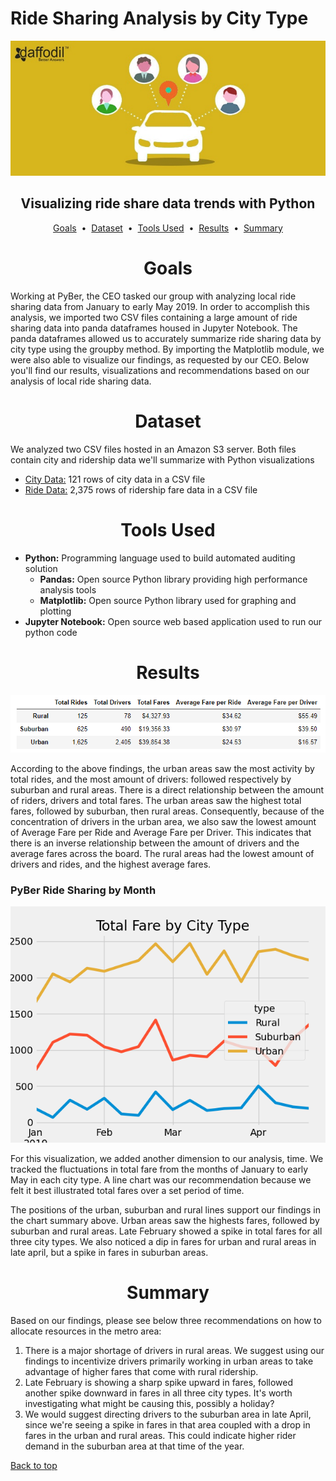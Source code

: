 # Ride Sharing Analysis by City Type

<div align="center">
    <img src=images/ride_share.jpg>
</div>

## <div align="center">Visualizing ride share data trends with Python</div>

<p align="center">
<a href="#goals">Goals</a> &nbsp;&bull;&nbsp;
<a href="#dataset">Dataset</a> &nbsp;&bull;&nbsp;
<a href="#tools-used">Tools Used</a> &nbsp;&bull;&nbsp;
<a href="#results">Results</a> &nbsp;&bull;&nbsp;
<a href="#summary">Summary</a>
</p>

# <div align="center">Goals</div>
Working at PyBer, the CEO tasked our group with analyzing local ride sharing data from January to early May 2019. In order to accomplish this analysis, we imported two CSV files containing a large amount of ride sharing data into panda dataframes housed in Jupyter Notebook. The panda dataframes allowed us to accurately summarize ride sharing data by city type using the groupby method. By importing the Matplotlib module, we were also able to visualize our findings, as requested by our CEO. Below you'll find our results, visualizations and recommendations based on our analysis of local ride sharing data.


# <div align="center">Dataset</div>

We analyzed two CSV files hosted in an Amazon S3 server. Both files contain city and ridership data we'll summarize with Python visualizations

- [City Data:](data/city_data.csv) 121 rows of city data in a CSV file
- [Ride Data:](data/ride_data.csv) 2,375 rows of ridership fare data in a CSV file

# <div align="center">Tools Used</div>
- **Python:** Programming language used to build automated auditing solution
    - **Pandas:** Open source Python library providing high performance analysis tools
    - **Matplotlib:** Open source Python library used for graphing and plotting
- **Jupyter Notebook:** Open source web based application used to run our python code

# <div align="center">Results</div>

![PyBer Summary Chart](images/PyBer_Summary.png)

According to the above findings, the urban areas saw the most activity by total rides, and the most amount of drivers: followed respectively by suburban and rural areas. There is a direct relationship between the amount of riders, drivers and total fares. The urban areas saw the highest total fares, followed by suburban, then rural areas. Consequently, because of the concentration of drivers in the urban area, we also saw the lowest amount of Average Fare per Ride and Average Fare per Driver. This indicates that there is an inverse relationship between the amount of drivers and the average fares across the board. The rural areas had the lowest amount of drivers and rides, and the highest average fares. 

### PyBer Ride Sharing by Month

![PyBer Summary Graph](images/Pyber_Fare_Summary.png)

For this visualization, we added another dimension to our analysis, time. We tracked the fluctuations in total fare from the months of January to early May in each city type. A line chart was our recommendation because we felt it best illustrated total fares over a set period of time.

The positions of the urban, suburban and rural lines support our findings in the chart summary above. Urban areas saw the highests fares, followed by suburban and rural areas. Late February showed a spike in total fares for all three city types. We also noticed a dip in fares for urban and rural areas in late april, but a spike in fares in suburban areas.

# <div align="center">Summary</div>

Based on our findings, please see below three recommendations on how to allocate resources in the metro area:

1. There is a major shortage of drivers in rural areas. We suggest using our findings to incentivize drivers primarily working in urban areas to take advantage of higher fares that come with rural ridership.
2. Late February is showing a sharp spike upward in fares, followed another spike downward in fares in all three city types. It's worth investigating what might be causing this, possibly a holiday?
3. We would suggest directing drivers to the suburban area in late April, since we're seeing a spike in fares in that area coupled with a drop in fares in the urban and rural areas. This could indicate higher rider demand in the suburban area at that time of the year.


[Back to top](#ride-sharing-analysis-by-city-type)






